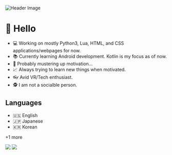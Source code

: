 ![Header Image](https://images.hdqwalls.com/wallpapers/bthumb/anime-girl-time-in-a-city-4k-v2.jpg)
# :city_sunset: <b>Hello</b>

- :computer: Working on mostly Python3, Lua, HTML, and CSS applications/webpages for now.
- :books: Currently learning Android development. Kotlin is my focus as of now.
- :bridge_at_night: Probably mustering up motivation...
- :chart_with_upwards_trend: Always trying to learn new things when motivated.
- :eyeglasses: Avid VR/Tech enthusiast.
- :detective: I am not a socialble person.

## <b>Languages</b>

- 🇺🇸 English
- 🇯🇵 Japanese
- 🇰🇷 Korean

+1 more

![](https://komarev.com/ghpvc/?username=Gagykun)
![](https://hit.yhype.me/github/profile?user_id=36046052)
